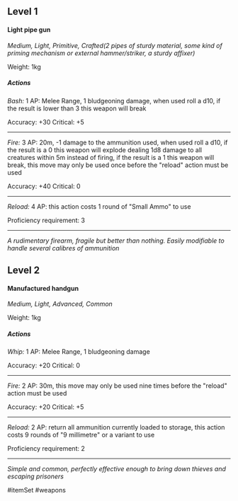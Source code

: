 ## Level 1
#### Light pipe gun
*Medium, Light, Primitive, Crafted(2 pipes of sturdy material, some kind of priming mechanism or external hammer/striker, a sturdy affixer)*

Weight: 1kg

##### Actions

*Bash:* 1 AP: Melee Range, 1 bludgeoning damage, when used roll a d10, if the result is lower than 3 this weapon will break

Accuracy: +30
Critical: +5

---

*Fire:* 3 AP: 20m, -1 damage to the ammunition used, when used roll a d10, if the result is a 0 this weapon will explode dealing 1d8 damage to all creatures within 5m instead of firing, if the result is a 1 this weapon will break, this move may only be used once before the "reload" action must be used

Accuracy: +40
Critical: 0

---

*Reload:* 4 AP: this action costs 1 round of "Small Ammo" to use

Proficiency requirement: 3

---
*A rudimentary firearm, fragile but better than nothing. Easily modifiable to handle several calibres of ammunition*

## Level 2
#### Manufactured handgun
*Medium, Light, Advanced, Common*

Weight: 1kg

##### Actions

*Whip:* 1 AP: Melee Range, 1 bludgeoning damage

Accuracy: +20
Critical: 0

---

*Fire:* 2 AP: 30m, this move may only be used nine times before the "reload" action must be used

Accuracy: +20
Critical: +5

---

*Reload:* 2 AP: return all ammunition currently loaded to storage, this action costs 9 rounds of "9 millimetre" or a variant to use

Proficiency requirement: 2

---
*Simple and common, perfectly effective enough to bring down thieves and escaping prisoners*

#itemSet #weapons 